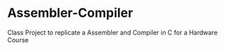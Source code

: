 # Assembler-Compiler
Class Project to replicate a Assembler and Compiler in C for a Hardware Course
